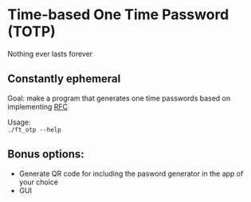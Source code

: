 # Time-based One Time Password (TOTP)

Nothing ever lasts forever

## Constantly ephemeral

Goal: make a program that generates one time passwords based on implementing [RFC](https://datatracker.ietf.org/doc/html/rfc6238)  
  
Usage:  
  `./ft_otp --help`

## Bonus options:

* Generate QR code for including the pasword generator in the app of your choice  
* GUI  
